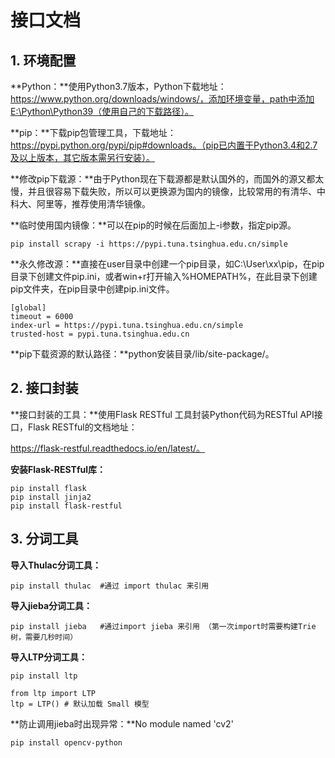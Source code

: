 # 接口文档

## 1. 环境配置

**Python：**使用Python3.7版本，Python下载地址：https://www.python.org/downloads/windows/，添加环境变量，path中添加E:\Python\Python39（使用自己的下载路径）。

**pip：**下载pip包管理工具，下载地址：https://pypi.python.org/pypi/pip#downloads。（pip已内置于Python3.4和2.7及以上版本，其它版本需另行安装）。

**修改pip下载源：**由于Python现在下载源都是默认国外的，而国外的源又都太慢，并且很容易下载失败，所以可以更换源为国内的镜像，比较常用的有清华、中科大、阿里等，推荐使用清华镜像。

**临时使用国内镜像：**可以在pip的时候在后面加上-i参数，指定pip源。

```shell
pip install scrapy -i https://pypi.tuna.tsinghua.edu.cn/simple
```

**永久修改源：**直接在user目录中创建一个pip目录，如C:\User\xx\pip，在pip目录下创建文件pip.ini，或者win+r打开输入%HOMEPATH%，在此目录下创建pip文件夹，在pip目录中创建pip.ini文件。

```shell
[global]
timeout = 6000
index-url = https://pypi.tuna.tsinghua.edu.cn/simple
trusted-host = pypi.tuna.tsinghua.edu.cn
```

**pip下载资源的默认路径：**python安装目录/lib/site-package/。

## 2. 接口封装

**接口封装的工具：**使用Flask RESTful 工具封装Python代码为RESTful API接口，Flask RESTful的文档地址：

https://flask-restful.readthedocs.io/en/latest/。

**安装Flask-RESTful库：**

```shell
pip install flask
pip install jinja2
pip install flask-restful
```

## 3. 分词工具

**导入Thulac分词工具：**

```shell
pip install thulac	#通过 import thulac 来引用
```

**导入jieba分词工具：**

```shell
pip install jieba	#通过import jieba 来引用 （第一次import时需要构建Trie树，需要几秒时间）
```

**导入LTP分词工具：**

```shell
pip install ltp	

from ltp import LTP
ltp = LTP() # 默认加载 Small 模型
```

**防止调用jieba时出现异常：**No module named 'cv2' 

```shell
pip install opencv-python
```

